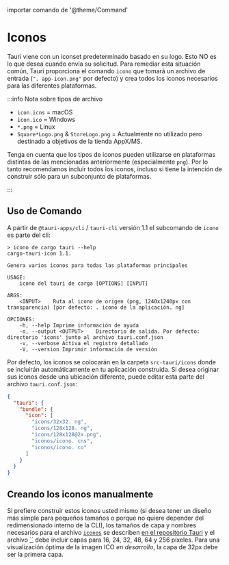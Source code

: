 importar comando de '@theme/Command'

# Iconos

Tauri viene con un iconset predeterminado basado en su logo. Esto NO es lo que desea cuando envía su solicitud. Para remediar esta situación común, Tauri proporciona el comando `icono` que tomará un archivo de entrada (`". app-icon.png"` por defecto) y crea todos los iconos necesarios para las diferentes plataformas.

:::info Nota sobre tipos de archivo

- `icon.icns` = macOS
- `icon.ico` = Windows
- `*.png` = Linux
- `Square*Logo.png` & `StoreLogo.png` = Actualmente no utilizado pero destinado a objetivos de la tienda AppX/MS.

Tenga en cuenta que los tipos de iconos pueden utilizarse en plataformas distintas de las mencionadas anteriormente (especialmente `png`). Por lo tanto recomendamos incluir todos los iconos, incluso si tiene la intención de construir sólo para un subconjunto de plataformas.

:::

## Uso de Comando

A partir de `@tauri-apps/cli` / `tauri-cli` versión 1.1 el subcomando de `icono` es parte del cli:

<Command name="icon" />

```console
> icono de cargo tauri --help
cargo-tauri-icon 1.1.

Genera varios iconos para todas las plataformas principales

USAGE:
    icono del tauri de carga [OPTIONS] [INPUT]

ARGS:
    <INPUT>    Ruta al icono de origen (png, 1240x1240px con transparencia) [por defecto: . icono de la aplicación. ng]

OPCIONES:
    -h, --help Imprime información de ayuda
    -o, --output <OUTPUT>    Directorio de salida. Por defecto: directorio 'icons' junto al archivo tauri.conf.json
    -v, --verbose Activa el registro detallado
    -V, --version Imprimir información de versión
```

Por defecto, los iconos se colocarán en la carpeta `src-tauri/icons` donde se incluirán automáticamente en tu aplicación construida. Si desea originar sus iconos desde una ubicación diferente, puede editar esta parte del archivo `tauri.conf.json`:

```json
{
  "tauri": {
    "bundle": {
      "icon": [
        "icons/32x32. ng",
        "icons/128x128. ng",
        "icons/128x128@2x.png",
        "iconos/icono. cns",
        "iconos/icono. co"
      ]
    }
  }
}
```

## Creando los iconos manualmente

Si prefiere construir estos iconos usted mismo (si desea tener un diseño más simple para pequeños tamaños o porque no quiere depender del redimensionado interno de la CLI), los tamaños de capa y nombres necesarios para el archivo [`iconos`][] se describen [en el repositorio Tauri][] y el archivo [``][] debe incluir capas para 16, 24, 32, 48, 64 y 256 píxeles. Para una visualización óptima de la imagen ICO _en desarrollo_, la capa de 32px debe ser la primera capa.

[en el repositorio Tauri]: https://github.com/tauri-apps/tauri/blob/dev/tooling/cli/src/helpers/icns.json
[`iconos`]: https://en.wikipedia.org/wiki/Apple_Icon_Image_format
[``]: https://en.wikipedia.org/wiki/ICO_(file_format)
